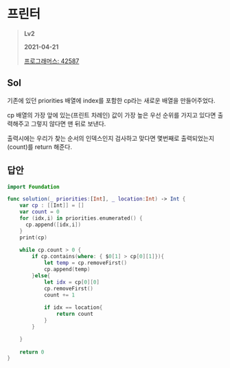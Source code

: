 # 프린터
> **Lv2**
>
> **2021-04-21**
>
> [프로그래머스: 42587](https://programmers.co.kr/learn/courses/30/lessons/42587)


## Sol

기존에 있던 priorities 배열에 index를 포함한 cp라는 새로운 배열을 만들어주었다. 

cp 배열의 가장 앞에 있는(프린트 차례인) 값이 가장 높은 우선 순위를 가지고 있다면 출력해주고 그렇지 않다면 맨 뒤로 보낸다.  

출력시에는 우리가 찾는 순서의 인덱스인지 검사하고 맞다면 몇번째로 출력되었는지(count)를 return 해준다.


## 답안
```swift
import Foundation

func solution(_ priorities:[Int], _ location:Int) -> Int {
    var cp : [[Int]] = []
    var count = 0
    for (idx,i) in priorities.enumerated() {
      cp.append([idx,i])
    }
    print(cp)
    
    while cp.count > 0 {
        if cp.contains(where: { $0[1] > cp[0][1]}){
            let temp = cp.removeFirst()
            cp.append(temp)
        }else{
            let idx = cp[0][0]
            cp.removeFirst()
            count += 1
            
            if idx == location{
                return count
            }
        }

    }
    
    return 0
}
```